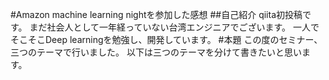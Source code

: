 #Amazon machine learning nightを参加した感想
##自己紹介
qiita初投稿です。
まだ社会人として一年経っていない台湾エンジニアでございます。
一人でそこそこDeep learningを勉強し、開発しています。
#本題
この度のセミナー、三つのテーマで行いました。
以下は三つのテーマを分けて書きたいと思います。
